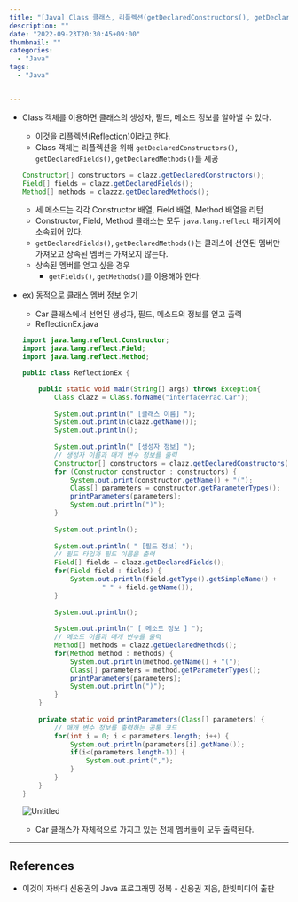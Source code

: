 ```yaml
---
title: "[Java] Class 클래스, 리플렉션(getDeclaredConstructors(), getDeclaredFields(), getDeclaredMethods())"
description: ""
date: "2022-09-23T20:30:45+09:00"
thumbnail: ""
categories:
  - "Java"
tags:
  - "Java"


---
```

<!--more-->

- Class 객체를 이용하면 클래스의 생성자, 필드, 메소드 정보를 알아낼 수 있다.
    - 이것을 리플렉션(Reflection)이라고 한다.
    - Class 객체는 리플렉션을 위해 `getDeclaredConstructors()`, `getDeclaredFields()`, `getDeclaredMethods()`를 제공
    
    ```java
    Constructor[] constructors = clazz.getDeclaredConstructors();
    Field[] fields = clazz.getDeclaredFields();
    Method[] methods = clazzz.getDeclaredMethods();
    ```
    
    - 세 메소드는 각각 Constructor 배열, Field 배열, Method 배열을 리턴
    - Constructor, Field, Method 클래스는 모두 `java.lang.reflect` 패키지에 소속되어 있다.
    - `getDeclaredFields()`, `getDeclaredMethods()`는 클래스에 선언된 멤버만 가져오고 상속된 멤버는 가져오지 않는다.
    - 상속된 멤버를 얻고 싶을 경우
        - `getFields()`, `getMethods()`를 이용해야 한다.
- ex) 동적으로 클래스 멤버 정보 얻기
    - Car 클래스에서 선언된 생성자, 필드, 메소드의 정보를 얻고 출력
    - ReflectionEx.java
    
    ```java
    import java.lang.reflect.Constructor;
    import java.lang.reflect.Field;
    import java.lang.reflect.Method;
    
    public class ReflectionEx {
    
    	public static void main(String[] args) throws Exception{
    		Class clazz = Class.forName("interfacePrac.Car");
    		
    		System.out.println(" [클래스 이름] ");
    		System.out.println(clazz.getName());
    		System.out.println();
    		
    		System.out.println(" [생성자 정보] ");
    		// 생성자 이름과 매개 변수 정보를 출력
    		Constructor[] constructors = clazz.getDeclaredConstructors();
    		for (Constructor constructor : constructors) {
    			System.out.print(constructor.getName() + "(");
    			Class[] parameters = constructor.getParameterTypes();
    			printParameters(parameters);
    			System.out.println(")");
    		}
    		
    		System.out.println();
    		
    		System.out.println( " [필드 정보] ");
    		// 필드 타입과 필드 이름을 출력
    		Field[] fields = clazz.getDeclaredFields();
    		for(Field field : fields) {
    			System.out.println(field.getType().getSimpleName() + 
    					" " + field.getName());
    		} 
    		
    		System.out.println();
    		
    		System.out.println(" [ 메소드 정보 ] ");
    		// 메소드 이름과 매개 변수를 출력
    		Method[] methods = clazz.getDeclaredMethods();
    		for(Method method : methods) {
    			System.out.println(method.getName() + "(");
    			Class[] parameters = method.getParameterTypes();
    			printParameters(parameters);
    			System.out.println(")");
    		}
    	}
    	
    	private static void printParameters(Class[] parameters) {
    		// 매개 변수 정보를 출력하는 공통 코드
    		for(int i = 0; i < parameters.length; i++) {
    			System.out.println(parameters[i].getName());
    			if(i<(parameters.length-1)) {
    				System.out.print(",");
    			}
    		}
    	}
    }
    ```
    
    ![Untitled](/images/lang_java/basicAPI/리플렉션/Untitled.png)
    
    - Car 클래스가 자체적으로 가지고 있는 전체 멤버들이 모두 출력된다.

---

## References

- 이것이 자바다 신용권의 Java 프로그래밍 정복 - 신용권 지음, 한빛미디어 출판